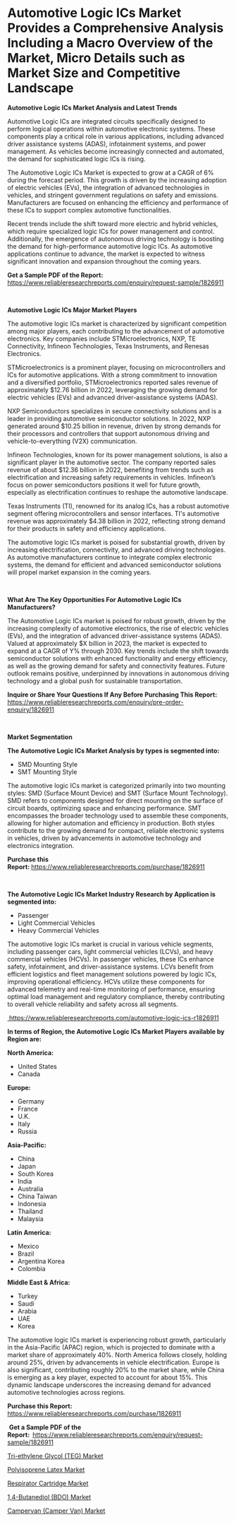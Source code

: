 <p><h1>Automotive Logic ICs Market Provides a Comprehensive Analysis Including a Macro Overview of the Market, Micro Details such as Market Size and Competitive Landscape</h1></p><p><strong>Automotive Logic ICs Market Analysis and Latest Trends</strong></p>
<p><p>Automotive Logic ICs are integrated circuits specifically designed to perform logical operations within automotive electronic systems. These components play a critical role in various applications, including advanced driver assistance systems (ADAS), infotainment systems, and power management. As vehicles become increasingly connected and automated, the demand for sophisticated logic ICs is rising.</p><p>The Automotive Logic ICs Market is expected to grow at a CAGR of 6% during the forecast period. This growth is driven by the increasing adoption of electric vehicles (EVs), the integration of advanced technologies in vehicles, and stringent government regulations on safety and emissions. Manufacturers are focused on enhancing the efficiency and performance of these ICs to support complex automotive functionalities.</p><p>Recent trends include the shift toward more electric and hybrid vehicles, which require specialized logic ICs for power management and control. Additionally, the emergence of autonomous driving technology is boosting the demand for high-performance automotive logic ICs. As automotive applications continue to advance, the market is expected to witness significant innovation and expansion throughout the coming years.</p></p>
<p><strong>Get a Sample PDF of the Report:&nbsp;</strong> <a href="https://www.reliableresearchreports.com/enquiry/request-sample/1826911?utm_campaign=2263&utm_medium=2&utm_source=Github&utm_content=ia&utm_term=30012025&utm_id=automotive-logic-ics">https://www.reliableresearchreports.com/enquiry/request-sample/1826911</a></p>
<p>&nbsp;</p>
<p><strong>Automotive Logic ICs Major Market Players</strong></p>
<p><p>The automotive logic ICs market is characterized by significant competition among major players, each contributing to the advancement of automotive electronics. Key companies include STMicroelectronics, NXP, TE Connectivity, Infineon Technologies, Texas Instruments, and Renesas Electronics.</p><p>STMicroelectronics is a prominent player, focusing on microcontrollers and ICs for automotive applications. With a strong commitment to innovation and a diversified portfolio, STMicroelectronics reported sales revenue of approximately $12.76 billion in 2022, leveraging the growing demand for electric vehicles (EVs) and advanced driver-assistance systems (ADAS).</p><p>NXP Semiconductors specializes in secure connectivity solutions and is a leader in providing automotive semiconductor solutions. In 2022, NXP generated around $10.25 billion in revenue, driven by strong demands for their processors and controllers that support autonomous driving and vehicle-to-everything (V2X) communication.</p><p>Infineon Technologies, known for its power management solutions, is also a significant player in the automotive sector. The company reported sales revenue of about $12.36 billion in 2022, benefiting from trends such as electrification and increasing safety requirements in vehicles. Infineon’s focus on power semiconductors positions it well for future growth, especially as electrification continues to reshape the automotive landscape.</p><p>Texas Instruments (TI), renowned for its analog ICs, has a robust automotive segment offering microcontrollers and sensor interfaces. TI's automotive revenue was approximately $4.38 billion in 2022, reflecting strong demand for their products in safety and efficiency applications.</p><p>The automotive logic ICs market is poised for substantial growth, driven by increasing electrification, connectivity, and advanced driving technologies. As automotive manufacturers continue to integrate complex electronic systems, the demand for efficient and advanced semiconductor solutions will propel market expansion in the coming years.</p></p>
<p>&nbsp;</p>
<p><strong>What Are The Key Opportunities For Automotive Logic ICs Manufacturers?</strong></p>
<p><p>The Automotive Logic ICs market is poised for robust growth, driven by the increasing complexity of automotive electronics, the rise of electric vehicles (EVs), and the integration of advanced driver-assistance systems (ADAS). Valued at approximately $X billion in 2023, the market is expected to expand at a CAGR of Y% through 2030. Key trends include the shift towards semiconductor solutions with enhanced functionality and energy efficiency, as well as the growing demand for safety and connectivity features. Future outlook remains positive, underpinned by innovations in autonomous driving technology and a global push for sustainable transportation.</p></p>
<p><strong>Inquire or Share Your Questions If Any Before Purchasing This Report:</strong> <a href="https://www.reliableresearchreports.com/enquiry/pre-order-enquiry/1826911?utm_campaign=2263&utm_medium=2&utm_source=Github&utm_content=ia&utm_term=30012025&utm_id=automotive-logic-ics">https://www.reliableresearchreports.com/enquiry/pre-order-enquiry/1826911</a></p>
<p>&nbsp;</p>
<p><strong>Market Segmentation</strong></p>
<p><strong>The Automotive Logic ICs Market Analysis by types is segmented into:</strong></p>
<p><ul><li>SMD Mounting Style</li><li>SMT Mounting Style</li></ul></p>
<p><p>The automotive logic ICs market is categorized primarily into two mounting styles: SMD (Surface Mount Device) and SMT (Surface Mount Technology). SMD refers to components designed for direct mounting on the surface of circuit boards, optimizing space and enhancing performance. SMT encompasses the broader technology used to assemble these components, allowing for higher automation and efficiency in production. Both styles contribute to the growing demand for compact, reliable electronic systems in vehicles, driven by advancements in automotive technology and electronics integration.</p></p>
<p><strong>Purchase this Report:&nbsp;</strong><a href="https://www.reliableresearchreports.com/purchase/1826911?utm_campaign=2263&utm_medium=2&utm_source=Github&utm_content=ia&utm_term=30012025&utm_id=automotive-logic-ics">https://www.reliableresearchreports.com/purchase/1826911</a></p>
<p>&nbsp;</p>
<p><strong>The Automotive Logic ICs Market Industry Research by Application is segmented into:</strong></p>
<p><ul><li>Passenger</li><li>Light Commercial Vehicles</li><li>Heavy Commercial Vehicles</li></ul></p>
<p><p>The automotive logic ICs market is crucial in various vehicle segments, including passenger cars, light commercial vehicles (LCVs), and heavy commercial vehicles (HCVs). In passenger vehicles, these ICs enhance safety, infotainment, and driver-assistance systems. LCVs benefit from efficient logistics and fleet management solutions powered by logic ICs, improving operational efficiency. HCVs utilize these components for advanced telemetry and real-time monitoring of performance, ensuring optimal load management and regulatory compliance, thereby contributing to overall vehicle reliability and safety across all segments.</p></p>
<p><a href="https://www.reliableresearchreports.com/automotive-logic-ics-r1826911?utm_campaign=2263&utm_medium=2&utm_source=Github&utm_content=ia&utm_term=30012025&utm_id=automotive-logic-ics">&nbsp;https://www.reliableresearchreports.com/automotive-logic-ics-r1826911</a></p>
<p><strong>In terms of Region, the Automotive Logic ICs Market Players available by Region are:</strong></p>
<p>
    <p> <strong> North America: </strong>
        <ul>
            <li>United States</li>
            <li>Canada</li>
        </ul>
        </p> 
    <p> <strong> Europe: </strong>
        <ul>
            <li>Germany</li>
            <li>France</li>
            <li>U.K.</li>
            <li>Italy</li>
            <li>Russia</li>
        </ul>
        </p> 
    <p> <strong> Asia-Pacific: </strong>
        <ul>
            <li>China</li>
            <li>Japan</li>
            <li>South Korea</li>
            <li>India</li>
            <li>Australia</li>
            <li>China Taiwan</li>
            <li>Indonesia</li>
            <li>Thailand</li>
            <li>Malaysia</li>
        </ul>
        </p> 
    <p> <strong> Latin America: </strong>
        <ul>
            <li>Mexico</li>
            <li>Brazil</li>
            <li>Argentina Korea</li>
            <li>Colombia</li>
        </ul>
        </p> 
    <p> <strong> Middle East & Africa: </strong>
        <ul>
            <li>Turkey</li>
            <li>Saudi</li>
            <li>Arabia</li>
            <li>UAE</li>
            <li>Korea</li>
        </ul>
    </p>
    </p>
<p><p>The automotive logic ICs market is experiencing robust growth, particularly in the Asia-Pacific (APAC) region, which is projected to dominate with a market share of approximately 40%. North America follows closely, holding around 25%, driven by advancements in vehicle electrification. Europe is also significant, contributing roughly 20% to the market share, while China is emerging as a key player, expected to account for about 15%. This dynamic landscape underscores the increasing demand for advanced automotive technologies across regions.</p></p>
<p><strong>Purchase this Report: </strong><a href="https://www.reliableresearchreports.com/purchase/1826911?utm_campaign=2263&utm_medium=2&utm_source=Github&utm_content=ia&utm_term=30012025&utm_id=automotive-logic-ics">https://www.reliableresearchreports.com/purchase/1826911</a></p>
<p>&nbsp;<strong>Get a Sample PDF of the Report:&nbsp;&nbsp;</strong><a href="https://www.reliableresearchreports.com/enquiry/request-sample/1826911?utm_campaign=2263&utm_medium=2&utm_source=Github&utm_content=ia&utm_term=30012025&utm_id=automotive-logic-ics">https://www.reliableresearchreports.com/enquiry/request-sample/1826911</a></p>
<p><strong></strong></p>
<p><p><a href="https://www.linkedin.com/pulse/tri-ethylene-glycol-teg-market-size-current-development-sales-dxsie?utm_campaign=2263&utm_medium=2&utm_source=Github&utm_content=ia&utm_term=30012025&utm_id=automotive-logic-ics">Tri-ethylene Glycol (TEG) Market</a></p><p><a href="https://github.com/ccreola81/Market-Research-Report-List-1/blob/main/polyisoprene-latex-market.md?utm_campaign=2263&utm_medium=2&utm_source=Github&utm_content=ia&utm_term=30012025&utm_id=automotive-logic-ics">Polyisoprene Latex Market</a></p><p><a href="https://github.com/redwaymarilynn63/Market-Research-Report-List-1/blob/main/respirator-cartridge-market.md?utm_campaign=2263&utm_medium=2&utm_source=Github&utm_content=ia&utm_term=30012025&utm_id=automotive-logic-ics">Respirator Cartridge Market</a></p><p><a href="https://www.linkedin.com/pulse/market-dynamics-14-butanediol-bdo-industry-forecast-trends-awmye?utm_campaign=2263&utm_medium=2&utm_source=Github&utm_content=ia&utm_term=30012025&utm_id=automotive-logic-ics">1,4-Butanediol (BDO) Market</a></p><p><a href="https://www.linkedin.com/pulse/campervan-camper-van-market-segmentation-applications-types-u5gbc?utm_campaign=2263&utm_medium=2&utm_source=Github&utm_content=ia&utm_term=30012025&utm_id=automotive-logic-ics">Campervan (Camper Van) Market</a></p></p>